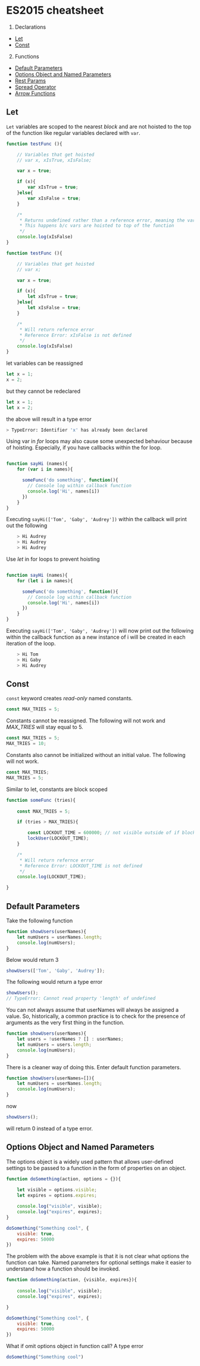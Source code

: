 # ES2015 cheatsheet

1. Declarations
  - [Let](#let)
  - [Const](#const)
2. Functions
  - [Default Parameters](#default-parameters)
  - [Options Object and Named Parameters](#options-object-and-named-parameters)
  - [Rest Params](#rest-params)
  - [Spread Operator](#spread-operator)
  - [Arrow Functions](#arrow-functions)

## Let
`Let` variables are scoped to the nearest *block* and are not hoisted to the top of the function like regular variables declared with `var`.

```javascript
function testFunc (){	

	// Variables that get hoisted
	// var x, xIsTrue, xIsFalse;

	var x = true;

	if (x){
		var xIsTrue = true;
	}else{
		var xIsFalse = true;
	}

	/*
	 * Returns undefined rather than a reference error, meaning the variable exists
	 * This happens b/c vars are hoisted to top of the function
	 */
	console.log(xIsFalse)
}

```

```javascript
function testFunc (){	

	// Variables that get hoisted
	// var x;

	var x = true;

	if (x){
		let xIsTrue = true;
	}else{
		let xIsFalse = true;
	}

	/*
	 * Will return refernce error
	 * Reference Error: xIsFalse is not defined
	 */
	console.log(xIsFalse)
}

```

let variables can be reassigned

```javascript
let x = 1;
x = 2;
```

but they cannot be redeclared

```javascript
let x = 1;
let x = 2;
```

the above will result in a type error

```bash
> TypeError: Identifier 'x' has already been declared
```

Using var in *for* loops may also cause some unexpected behaviour because of hoisting. Especially, if you have callbacks within the for loop.

```javascript

function sayHi (names){
	for (var i in names){

	  someFunc('do something', function(){
	  	// Console log within callback function
	  	console.log('Hi', names[i])
	  })
	}
}

```

Executing `sayHi(['Tom', 'Gaby', 'Audrey'])` within the callback will print out the following 

```bash
	> Hi Audrey
	> Hi Audrey
	> Hi Audrey
```

Use *let* in for loops to prevent hoisting

```javascript

function sayHi (names){
	for (let i in names){

	  someFunc('do something', function(){
	  	// Console log within callback function
	  	console.log('Hi', names[i])
	  })
	}
}

```

Executing `sayHi(['Tom', 'Gaby', 'Audrey'])` will now print out the following within the callback function as a new instance of i will be created in each iteration of the loop. 

```bash
	> Hi Tom
	> Hi Gaby
	> Hi Audrey
```


## Const

`const` keyword creates *read-only* named constants. 

```javascript
const MAX_TRIES = 5;
```

Constants cannot be reassigned. The following will not work and *MAX_TRIES* will stay equal to 5.

```javascript
const MAX_TRIES = 5;
MAX_TRIES = 10;
```

Constants also cannot be initialized without an initial value. The following will not work.

```javascript
const MAX_TRIES;
MAX_TRIES = 5;
``` 

Similar to let, constants are block scoped

```javascript
function someFunc (tries){
	
	const MAX_TRIES = 5;

	if (tries > MAX_TRIES){

		const LOCKOUT_TIME = 600000; // not visible outside of if block
		lockUser(LOCKOUT_TIME);
	}

	/*
	 * Will return refernce error
	 * Reference Error: LOCKOUT_TIME is not defined
	 */
	console.log(LOCKOUT_TIME);

}
```

## Default Parameters 

Take the following function

```javascript
function showUsers(userNames){
	let numUsers = userNames.length;
	console.log(numUsers);
}
```

Below would return 3
```javascript
showUsers(['Tom', 'Gaby', 'Audrey']);
```

The following would return a type error
```javascript
showUsers();
// TypeError: Cannot read property 'length' of undefined
```

You can not always assume that userNames will always be assigned a value. So, historically, a common practice is to check for the presence of arguments as the very first thing in the function. 

```javascript
function showUsers(userNames){
	let users = !userNames ? [] : userNames;
	let numUsers = users.length;
	console.log(numUsers);
}
```

There is a cleaner way of doing this. Enter default function parameters.

```javascript
function showUsers(userNames=[]){
	let numUsers = userNames.length;
	console.log(numUsers);
}
```

now 

```javascript
showUsers();
```
will return 0 instead of a type error.

## Options Object and Named Parameters

The options object is a widely used pattern that allows user-defined settings to be passed to a function in the form of properties on an object.

```javascript
function doSomething(action, options = {}){
	
	let visible = options.visible;
	let expires = options.expires;

	console.log("visible", visible);
	console.log("expires", expires);
}

doSomething("Something cool", {
	visible: true,
	expires: 50000
})
```

The problem with the above example is that it is not clear what options the function can take. Named parameters for optional settings make it easier to understand how a function should be invoked.

```javascript
function doSomething(action, {visible, expires}){
	
	console.log("visible", visible);
	console.log("expires", expires);

}

doSomething("Something cool", {
	visible: true,
	expires: 50000
})
```

What if omit options object in function call? A type error 

```javascript
doSomething("Something cool")
```


